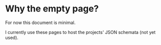 # Why the empty page?

For now this document is minimal.

I currently use these pages to host the projects' JSON schemata (not yet used).
